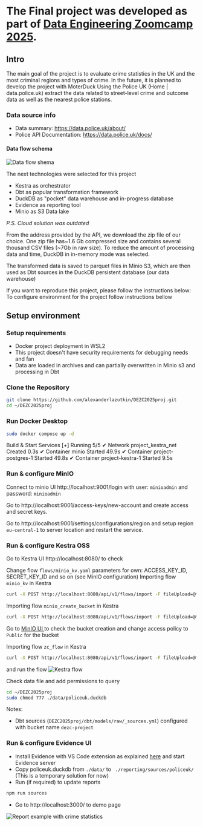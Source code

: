 
# The Final project was developed as part of [Data Engineering Zoomcamp 2025](https://courses.datatalks.club/de-zoomcamp-2025/).

## Intro
The main goal of the project is to evaluate crime statistics in the UK and the most criminal regions and types of crime.
In the future, it is planned to develop the project with MoterDuck
Using the Police UK (Home | data.police.uk) extract the data related to street-level crime and outcome data as well as the nearest police stations. 

### Data source info
- Data summary:  https://data.police.uk/about/
- Police API Documentation: https://data.police.uk/docs/


#### Data flow schema
![Data flow shema](/img/Data%20flow%20schema.png "Data flow shema")

The next technologies were selected for this project
- Kestra as orchestrator
- Dbt as popular transformation framework
- DuckDB as "pocket" data warehouse and in-progress database
- Evidence as reporting tool
- Minio as S3 Data lake

_P.S. Cloud solution was outdated_

From the address provided by the API, we download the zip file of our choice. One zip file has~1.6 Gb compressed size and contains several thousand CSV files (~7Gb in raw size). To reduce the amount of processing data and time, DuckDB in in-memory mode was selected. 

The transformed data is saved to parquet files in Minio S3, which are then used as Dbt sources in the DuckDB persistent database (our data warehouse)

If you want to reproduce this project, please follow the instructions below:
To configure environment for the project follow instructions bellow

## Setup environment

### Setup requirements
- Docker project deployment in WSL2
- This project doesn't have security requirements for debugging needs and fan
- Data are loaded in archives and can partially overwritten in Minio s3 and processing in Dbt

### Clone the Repository
```sh
git clone https://github.com/alexanderlazutkin/DEZC2025proj.git
cd ~/DEZC2025proj
```

### Run Docker Desktop
```sh
sudo docker compose up -d
```

Build & Start Services
[+] Running 5/5
 ✔ Network project_kestra_net    Created                                                         0.3s
 ✔ Container minio               Started                                                        49.9s
 ✔ Container project-postgres-1  Started                                                        49.8s
 ✔ Container project-kestra-1    Started                                                         9.5s


### Run & configure MinIO
Connect to minio UI http://localhost:9001/login with user: `minioadmin` and password: `minioadmin`
 
Go to http://localhost:9001/access-keys/new-account and create access and secret keys. 

Go to http://localhost:9001/settings/configurations/region and setup region `eu-central-1` to server location and restart the service.

### Run & configure Kestra OSS
Go to Kestra UI http://localhost:8080/ to check 

Change flow `flows/minio_kv.yaml` parameters for own: ACCESS_KEY_ID, SECRET_KEY_ID and so on (see MinIO configuration) 
Importing flow  `minio_kv` in Kestra
```sh
curl -X POST http://localhost:8080/api/v1/flows/import -F fileUpload=@flows/dezc_project.minio_kv.yaml
```

Importing flow `minio_create_bucket` in Kestra 
```sh
curl -X POST http://localhost:8080/api/v1/flows/import -F fileUpload=@flows/dezc_project.minio_create_bucket.yaml
```
Go to [MinIO UI ](http://localhost:9001/buckets/dezc-project/admin/summary)to check the bucket creation and change access policy to `Public` for the bucket 

Importing flow `zc_flow` in Kestra 
```sh
curl -X POST http://localhost:8080/api/v1/flows/import -F fileUpload=@flows/dezc_project.zc_flow.yaml
``` 
and run the flow
![Kestra flow](/img/Kestra%20flow.png "Kestra flow")

Check data file and add permissions to query
```sh
cd ~/DEZC2025proj
sudo chmod 777 ./data/policeuk.duckdb
```
Notes:
- Dbt sources  (`DEZC2025proj/dbt/models/raw/_sources.yml`) configured with bucket name `dezc-project`


### Run & configure Evidence UI 
- Install Evidence with VS Code extension as explained [here](https://docs.evidence.dev/install-evidence/ ) and start Evidence server
- Copy policeuk.duckdb from `./data/` to ` ./reporting/sources/policeuk/` (This is a temporary solution for now)
- Run (if required) to update reports
```bash
npm run sources
```
- Go to http://localhost:3000/ to demo page

![Report example with crime statistics](/img/Example.png "Report example with crime statistics")
